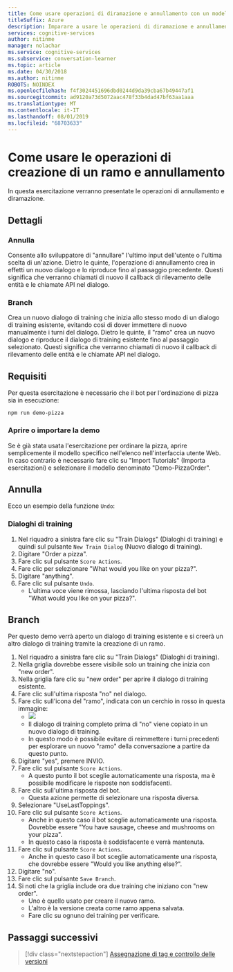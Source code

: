 ```yaml
---
title: Come usare operazioni di diramazione e annullamento con un modello di Conversation Learner - Servizi cognitivi Microsoft| Microsoft Docs
titleSuffix: Azure
description: Imparare a usare le operazioni di diramazione e annullamento con un modello di Conversation Learner.
services: cognitive-services
author: nitinme
manager: nolachar
ms.service: cognitive-services
ms.subservice: conversation-learner
ms.topic: article
ms.date: 04/30/2018
ms.author: nitinme
ROBOTS: NOINDEX
ms.openlocfilehash: f4f3024451696dbd0244d9da39cba67b49447af1
ms.sourcegitcommit: ad9120a73d5072aac478f33b4dad47bf63aa1aaa
ms.translationtype: MT
ms.contentlocale: it-IT
ms.lasthandoff: 08/01/2019
ms.locfileid: "68703633"
---
```

# <a name="how-to-use-branching-and-undo-operations"></a>Come usare le operazioni di creazione di un ramo e annullamento
In questa esercitazione verranno presentate le operazioni di annullamento e diramazione.


## <a name="details"></a>Dettagli
### <a name="undo"></a>Annulla
Consente allo sviluppatore di "annullare" l'ultimo input dell'utente o l'ultima scelta di un'azione. Dietro le quinte, l'operazione di annullamento crea in effetti un nuovo dialogo e lo riproduce fino al passaggio precedente.  Questi significa che verranno chiamati di nuovo il callback di rilevamento delle entità e le chiamate API nel dialogo.

### <a name="branch"></a>Branch
Crea un nuovo dialogo di training che inizia allo stesso modo di un dialogo di training esistente, evitando così di dover immettere di nuovo manualmente i turni del dialogo. Dietro le quinte, il "ramo" crea un nuovo dialogo e riproduce il dialogo di training esistente fino al passaggio selezionato.  Questi significa che verranno chiamati di nuovo il callback di rilevamento delle entità e le chiamate API nel dialogo.


## <a name="requirements"></a>Requisiti
Per questa esercitazione è necessario che il bot per l'ordinazione di pizza sia in esecuzione:

    npm run demo-pizza

### <a name="open-or-import-the-demo"></a>Aprire o importare la demo

Se è già stata usata l'esercitazione per ordinare la pizza, aprire semplicemente il modello specifico nell'elenco nell'interfaccia utente Web. In caso contrario è necessario fare clic su "Import Tutorials" (Importa esercitazioni) e selezionare il modello denominato "Demo-PizzaOrder".

## <a name="undo"></a>Annulla

Ecco un esempio della funzione `Undo`:

### <a name="training-dialogs"></a>Dialoghi di training
1. Nel riquadro a sinistra fare clic su "Train Dialogs" (Dialoghi di training) e quindi sul pulsante `New Train Dialog` (Nuovo dialogo di training).
2. Digitare "Order a pizza".
3. Fare clic sul pulsante `Score Actions`.
4. Fare clic per selezionare "What would you like on your pizza?".
5. Digitare "anything".
6. Fare clic sul pulsante `Undo`.
    - L'ultima voce viene rimossa, lasciando l'ultima risposta del bot "What would you like on your pizza?".

## <a name="branch"></a>Branch

Per questo demo verrà aperto un dialogo di training esistente e si creerà un altro dialogo di training tramite la creazione di un ramo.

1. Nel riquadro a sinistra fare clic su "Train Dialogs" (Dialoghi di training).
2. Nella griglia dovrebbe essere visibile solo un training che inizia con "new order".
3. Nella griglia fare clic su "new order" per aprire il dialogo di training esistente.
4. Fare clic sull'ultima risposta "no" nel dialogo.
5. Fare clic sull'icona del "ramo", indicata con un cerchio in rosso in questa immagine:
    - ![](../media/tutorial15_branch.PNG)
    - Il dialogo di training completo prima di "no" viene copiato in un nuovo dialogo di training.
    - In questo modo è possibile evitare di reimmettere i turni precedenti per esplorare un nuovo "ramo" della conversazione a partire da questo punto.
6. Digitare "yes", premere INVIO.
7. Fare clic sul pulsante `Score Actions`.
    - A questo punto il bot sceglie automaticamente una risposta, ma è possibile modificare le risposte non soddisfacenti.
8. Fare clic sull'ultima risposta del bot.
    - Questa azione permette di selezionare una risposta diversa.
9. Selezionare "UseLastToppings".
10. Fare clic sul pulsante `Score Actions`.
    - Anche in questo caso il bot sceglie automaticamente una risposta. Dovrebbe essere "You have sausage, cheese and mushrooms on your pizza". 
    - In questo caso la risposta è soddisfacente e verrà mantenuta.
11. Fare clic sul pulsante `Score Actions`.
    - Anche in questo caso il bot sceglie automaticamente una risposta, che dovrebbe essere "Would you like anything else?".
12. Digitare "no".
13. Fare clic sul pulsante `Save Branch`.
14. Si noti che la griglia include ora due training che iniziano con "new order".
    - Uno è quello usato per creare il nuovo ramo.
    - L'altro è la versione creata come ramo appena salvata.
    - Fare clic su ognuno dei training per verificare.

## <a name="next-steps"></a>Passaggi successivi

> [!div class="nextstepaction"]
> [Assegnazione di tag e controllo delle versioni](./18-version-tag.md)

